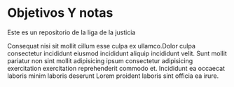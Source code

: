# Objetivos Y notas 

Este es un repositorio de la liga de la justicia

Consequat nisi sit mollit cillum esse culpa ex ullamco.Dolor culpa consectetur incididunt eiusmod incididunt aliquip incididunt velit. Sunt mollit pariatur non sint mollit adipisicing ipsum consectetur adipisicing exercitation exercitation reprehenderit commodo et. Incididunt ea occaecat laboris minim laboris deserunt Lorem proident laboris sint officia ea irure.